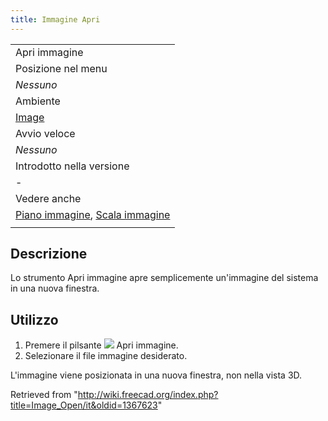 ```yaml
---
title: Immagine Apri
---
```

|  |
| --- |
| Apri immagine |
| Posizione nel menu |
| *Nessuno* |
| Ambiente |
| [Image](/Image_Workbench/it "Image Workbench/it") |
| Avvio veloce |
| *Nessuno* |
| Introdotto nella versione |
| - |
| Vedere anche |
| [Piano immagine](/Image_CreateImagePlane/it "Image CreateImagePlane/it"), [Scala immagine](/Image_Scaling/it "Image Scaling/it") |
|  |

## Descrizione

Lo strumento Apri immagine apre semplicemente un'immagine del sistema in una nuova finestra.

## Utilizzo

1. Premere il pilsante ![](/images/Image_Open.svg) Apri immagine.
2. Selezionare il file immagine desiderato.

L'immagine viene posizionata in una nuova finestra, non nella vista 3D.

Retrieved from "<http://wiki.freecad.org/index.php?title=Image_Open/it&oldid=1367623>"